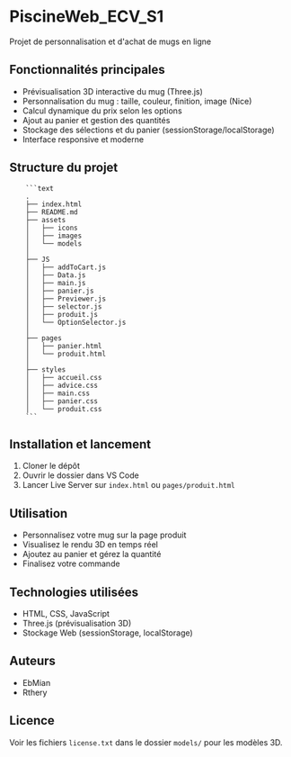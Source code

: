 # PiscineWeb_ECV_S1

Projet de personnalisation et d'achat de mugs en ligne

## Fonctionnalités principales
- Prévisualisation 3D interactive du mug (Three.js)
- Personnalisation du mug : taille, couleur, finition, image (Nice)
- Calcul dynamique du prix selon les options
- Ajout au panier et gestion des quantités
- Stockage des sélections et du panier (sessionStorage/localStorage)
- Interface responsive et moderne

## Structure du projet

```
	```text
	.
	├── index.html
	├── README.md
	├── assets
	│   ├── icons
	│   ├── images
	│ 	└── models
	│   
	├── JS
	│   ├── addToCart.js
	│   ├── Data.js
	│   ├── main.js
	│   ├── panier.js
	│   ├── Previewer.js
	│   ├── selector.js
	│   ├── produit.js
	│   └── OptionSelector.js
	│   
	├── pages
	│   ├── panier.html
	│   └── produit.html
	│   
	├── styles
	│   ├── accueil.css
	│   ├── advice.css
	│   ├── main.css
	│   ├── panier.css
	│   └── produit.css
	```
```

## Installation et lancement
1. Cloner le dépôt
2. Ouvrir le dossier dans VS Code
3. Lancer Live Server sur `index.html` ou `pages/produit.html`

## Utilisation
- Personnalisez votre mug sur la page produit
- Visualisez le rendu 3D en temps réel
- Ajoutez au panier et gérez la quantité
- Finalisez votre commande

## Technologies utilisées
- HTML, CSS, JavaScript
- Three.js (prévisualisation 3D)
- Stockage Web (sessionStorage, localStorage)

## Auteurs
- EbMian
- Rthery

## Licence
Voir les fichiers `license.txt` dans le dossier `models/` pour les modèles 3D.
